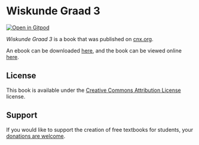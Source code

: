 # Wiskunde Graad 3

[![Open in Gitpod](https://gitpod.io/button/open-in-gitpod.svg)](https://gitpod.io/from-referrer/)

_Wiskunde Graad 3_ is a book that was published on [cnx.org](https://cnx.org/).

An ebook can be downloaded [here](https://github.com/cnx-user-books/cnxbook-wiskunde-graad-3/releases/latest), and the book can be viewed online [here](https://github.com/cnx-user-books/cnxbook-wiskunde-graad-3/releases/latest).

## License
This book is available under the [Creative Commons Attribution License](./LICENSE) license.

## Support
If you would like to support the creation of free textbooks for students, your [donations are welcome](https://riceconnect.rice.edu/donation/support-openstax-banner).
